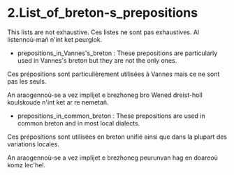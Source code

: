 # 2.List_of_breton-s_prepositions
This lists are not exhaustive.
Ces listes ne sont pas exhaustives.
Al listennoù-mañ n'int ket peurglok.


- prepositions_in_Vannes's_breton : 
These prepositions are particularly used in Vannes's breton but they are not the only ones.

Ces prépositions sont particulièrement utilisées à Vannes mais ce ne sont pas les seuls.

An araogennoù-se a vez implijet e brezhoneg bro Wened dreist-holl koulskoude n'int ket ar re nemetañ.


- prepositions_in_common_breton :
These prepositions are used in common breton and in most local dialects.

Ces prépositions sont utilisées en breton unifié ainsi que dans la plupart des variations locales.

An araogennoù-se a vez implijet e brezhoneg peurunvan hag en doareoù komz lec'hel.


